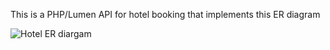 This is a PHP/Lumen API for hotel booking that implements this ER diagram

![Hotel ER diargam](https://raw.githubusercontent.com/SethBuilder/trivago/master/design/er.jpg)

